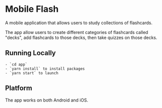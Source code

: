 # Mobile Flash

A mobile application that allows users to study collections of flashcards.

The app allow users to create different categories of flashcards called "decks", add flashcards to those decks, then take quizzes on those decks.

## Running Locally
    
    - `cd app` 
    - `yarn install` to install packages
    - `yarn start` to launch

## Platform 

The app works on both Android and iOS.